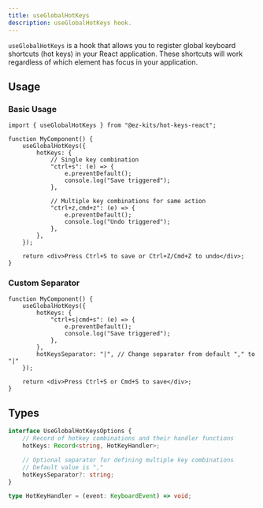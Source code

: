 ```yaml
---
title: useGlobalHotKeys
description: useGlobalHotKeys hook.
---
```


`useGlobalHotKeys` is a hook that allows you to register global keyboard shortcuts (hot keys) in your React application. These shortcuts will work regardless of which element has focus in your application.

## Usage

### Basic Usage

```tsx filename="MyComponent.tsx"
import { useGlobalHotKeys } from "@ez-kits/hot-keys-react";

function MyComponent() {
	useGlobalHotKeys({
		hotKeys: {
			// Single key combination
			"ctrl+s": (e) => {
				e.preventDefault();
				console.log("Save triggered");
			},

			// Multiple key combinations for same action
			"ctrl+z,cmd+z": (e) => {
				e.preventDefault();
				console.log("Undo triggered");
			},
		},
	});

	return <div>Press Ctrl+S to save or Ctrl+Z/Cmd+Z to undo</div>;
}
```

### Custom Separator

```tsx filename="MyComponent.tsx"
function MyComponent() {
	useGlobalHotKeys({
		hotKeys: {
			"ctrl+s|cmd+s": (e) => {
				e.preventDefault();
				console.log("Save triggered");
			},
		},
		hotKeysSeparator: "|", // Change separator from default "," to "|"
	});

	return <div>Press Ctrl+S or Cmd+S to save</div>;
}
```

## Types

```typescript
interface UseGlobalHotKeysOptions {
	// Record of hotkey combinations and their handler functions
	hotKeys: Record<string, HotKeyHandler>;

	// Optional separator for defining multiple key combinations
	// Default value is ","
	hotKeysSeparator?: string;
}

type HotKeyHandler = (event: KeyboardEvent) => void;
```
